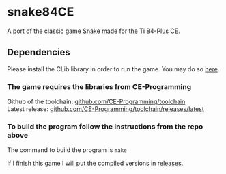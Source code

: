 # snake84CE
A port of the classic game Snake made for the Ti 84-Plus CE.

## Dependencies
Please install the CLib library in order to run the game. You may do so [here](https://tiny.cc/clibs).

### The game requires the libraries from CE-Programming
Github of the toolchain: [github.com/CE-Programming/toolchain](https://github.com/CE-Programming/toolchain)
<br />
Latest release: [github.com/CE-Programming/toolchain/releases/latest](https://github.com/CE-Programming/toolchain/releases/latest)

### To build the program follow the instructions from the repo above
The command to build the program is `make`

If I finish this game I will put the compiled versions in [releases](https://github.com/Banakin/snake84CE/releases).
